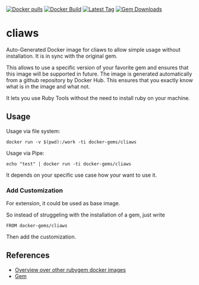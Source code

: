[![Docker pulls](https://img.shields.io/docker/pulls/rubygem/cliaws.svg)](https://hub.docker.com/r/rubygem/cliaws/)
[![Docker Build](https://img.shields.io/docker/automated/rubygem/cliaws.svg)](https://hub.docker.com/r/rubygem/cliaws/)
[![Latest Tag](https://img.shields.io/github/tag/docker-rubygem/cliaws.svg)](https://hub.docker.com/r/rubygem/cliaws/)
[![Gem Downloads](https://img.shields.io/gem/dt/cliaws.svg)](https://rubygems.org/gems/cliaws/)
# cliaws

Auto-Generated Docker image for cliaws to allow simple usage without installation.
It is in sync with the original gem.

This allows to use a specific version of your favorite gem and ensures that this image will be supported in future.
The image is generated automatically from a github repository by Docker Hub.
This ensures that you exactly know what is in the image and what not.

It lets you use Ruby Tools without the need to install ruby on your machine.

## Usage

Usage via file system:

`docker run -v $(pwd):/work -ti docker-gems/cliaws`

Usage via Pipe:

`echo "test" | docker run -ti docker-gems/cliaws`

It depends on your specific use case how your want to use it.

### Add Customization

For extension, it could be used as base image.

So instead of struggeling with the installation of a gem, just write

`FROM docker-gems/cliaws`

Then add the customization.

## References

 - [Overview over other rubygem docker images](https://github.com/thinkbot/docker-rubygem)
 - [Gem](https://rubygems.org/gems/cliaws/)
